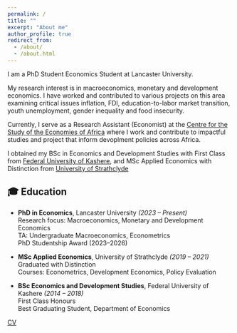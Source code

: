 ```yaml
---
permalink: /
title: ""
excerpt: "About me"
author_profile: true
redirect_from: 
  - /about/
  - /about.html
---
```

I am a PhD Student Economics Student at Lancaster University. 

My research interest is in macroeconomics, monetary and development economics. I have worked and contributed to various projects on this area examining critical issues inflation, FDI, education-to-labor market transition, youth unemployment, gender inequality and food insecurity.

Currently, I serve as a Research Assistant (Economist) at the [Centre for the Study of the Economies of Africa](https://www.cseaafrica.org/) where I work and contribute to impactful studies and project that inform devoplment policies across Africa.

I obtained my BSc in Economics and Development Studies with First Class from [Federal University of Kashere](https://fukashere.edu.ng/), and MSc Applied Economics with Distinction from [University of Strathclyde](https://www.strath.ac.uk/business/economics/)

## 🎓 Education

- **PhD in Economics**, Lancaster University *(2023 – Present)*  
  Research focus: Macroeconomics, Monetary and Development Economics  
  TA: Undergraduate Macroeconomics, Econometrics  
  PhD Studentship Award (2023–2026)

- **MSc Applied Economics**, University of Strathclyde *(2019 – 2021)*  
  Graduated with Distinction  
  Courses: Econometrics, Development Economics, Policy Evaluation

- **BSc Economics and Development Studies**, Federal University of Kashere *(2014 – 2018)*  
  First Class Honours  
  Best Graduating Student, Department of Economics

[CV](https://drive.google.com/file/d/1xqM30OVxvSNkSEU50R6p4wK647AevtFk/view?usp=sharing)
